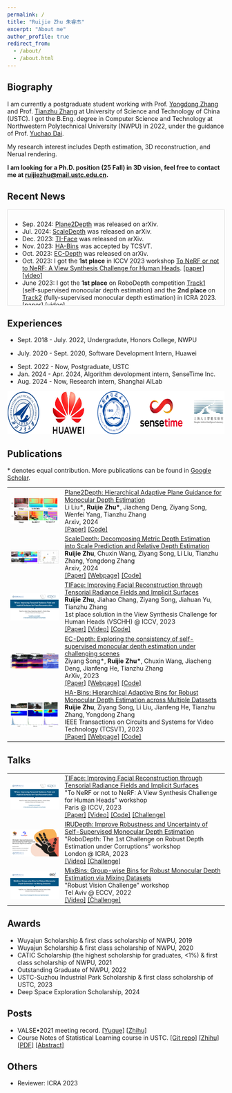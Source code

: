 ```yaml
---
permalink: /
title: "Ruijie Zhu 朱睿杰"
excerpt: "About me"
author_profile: true
redirect_from: 
  - /about/
  - /about.html
---
```


## Biography

I am currently a postgraduate student working with Prof. [Yongdong Zhang](https://scholar.google.com/citations?user=hxGs4ukAAAAJ&hl) and Prof. [Tianzhu Zhang](http://staff.ustc.edu.cn/~tzzhang/) at University of Science and Technology of China (USTC). I got the B.Eng. degree in Computer Science and Technology at Northwestern Polytechnical University (NWPU) in 2022, under the guidance of Prof. [Yuchao Dai](https://scholar.google.com/citations?user=fddAbqsAAAAJ&hl).

My research interest includes Depth estimation, 3D reconstruction, and Nerual rendering. 

**I am looking for a Ph.D. position (25 Fall) in 3D vision, feel free to contact me at ruijiezhu@mail.ustc.edu.cn.**

## Recent News

<div style="border: 1px solid #ddd; padding: 10px; height: 200px; overflow-y: scroll;">
  <ul>
    <li>Sep. 2024: <a href="https://arxiv.org/abs/2409.02494">Plane2Depth</a> was released on arXiv.</li>
    <li>Jul. 2024: <a href="https://ruijiezhu94.github.io/ScaleDepth">ScaleDepth</a> was released on arXiv.</li>
    <li>Dec. 2023: <a href="https://arxiv.org/abs/2312.09527">TI-Face</a> was released on arXiv.</li>
    <li>Nov. 2023: <a href="https://ruijiezhu94.github.io/HABins_TCSVT2023">HA-Bins</a> was accepted by TCSVT.</li>
    <li>Oct. 2023: <a href="https://ruijiezhu94.github.io/ECDepth_page">EC-Depth</a> was released on arXiv.</li>
    <li>Oct. 2023: I got the <strong>1st place</strong> in ICCV 2023 workshop <a href="https://sites.google.com/view/vschh/home">To NeRF or not to NeRF: A View Synthesis Challenge for Human Heads</a>. <a href="https://openaccess.thecvf.com/content/ICCV2023W/RHWC/papers/Jang_VSCHH_2023_A_Benchmark_for_the_View_Synthesis_Challenge_of_ICCVW_2023_paper.pdf">[paper]</a> <a href="https://youtu.be/QRuVvtpoeVM">[video]</a></li>
    <li>June 2023: I got the <strong>1st place</strong> on RoboDepth competition <a href="https://codalab.lisn.upsaclay.fr/competitions/9418#results">Track1</a> (self-supervised monocular depth estimation) and the <strong>2nd place</strong> on <a href="https://codalab.lisn.upsaclay.fr/competitions/9821#results">Track2</a> (fully-supervised monocular depth estimation) in ICRA 2023. <a href="https://arxiv.org/pdf/2307.15061">[paper]</a> <a href="https://youtu.be/C97J5SDXmZc?list=PLxxrIfcH-qBGZ6x_e1AT2_YnAxiHIKtkB&t=2767">[video]</a></li>
    <li>Oct. 2022: I got <strong>2nd place</strong> on Monocular Depth Estimation leaderboard in ECCV2022 workshop: <a href="http://www.robustvision.net/leaderboard.php?benchmark=depth">Robust Vision Challenge 2022</a>. <a href="https://youtu.be/8ZwiSUYNJiI">[video]</a></li>
  </ul>
</div>


## Experiences

- Sept. 2018 - July. 2022, Undergradute, Honors College, NWPU
<!-- - July.2019 - Aug.2019, Visiting Student, University of Oxford -->
- July. 2020 - Sept. 2020, Software Development Intern, Huawei
<!-- - April.2021 - July.2021, Reinforcement Learining Research Online, University of Cambridge -->
- Sept. 2022 - Now, Postgraduate, USTC
- Jan. 2024 - Apr. 2024, Algorithm devolopment intern, SenseTime Inc.
- Aug. 2024 - Now, Research intern, Shanghai AILab


<div class="logo" style="display: flex; justify-content: space-around; align-items: center;">
  <a href="https://en.nwpu.edu.cn/"><img src="images/logo_NWPU.png" alt="NWPU" style="height: 100px; width: auto;"></a>
  <a href="https://www.huawei.com/en/"><img src="images/logo_HUAWEI.jpeg" alt="HUAWEI" style="height: 100px; width: auto;"></a>
  <a href="https://en.ustc.edu.cn/"><img src="images/logo_USTC.png" alt="USTC" style="height: 100px; width: auto;"></a>
  <a href="https://www.sensetime.com/"><img src="images/logo_SenseTime.png" alt="SenseTime" style="height: 100px; width: auto;"></a>
  <a href="https://www.shlab.org.cn/"><img src="images/logo_AILab.jpeg" alt="AILab" style="height: 100px; width: auto;"></a>
</div>


## Publications


\* denotes equal contribution. More publications can be found in <a href="https://scholar.google.com/citations?user=6uuAEdkAAAAJ&hl=en">Google Scholar</a>.


<table style="border-collapse: collapse; border: none;">

  <tr style="border: none;">
    <td style="align-items:center; width: 25%; border: none;">
      <img src="images/2024-arxiv-plane2depth.png" style="vertical-align:middle"/>
    </td>
    <td style="align-items:center; border: none;">
      <a href="https://ruijiezhu94.github.io/Plane2Depth">Plane2Depth: Hierarchical Adaptive Plane Guidance for Monocular Depth Estimation</a>
      <br>Li Liu*, <b>Ruijie Zhu*</b>, Jiacheng Deng, Ziyang Song, Wenfei Yang, Tianzhu Zhang
      <br> Arxiv, 2024
      <br> 
      <a href="https://arxiv.org/abs/2409.02494">[Paper]</a>
      <!-- <a href="https://ruijiezhu94.github.io/Plane2Depth">[Webpage]</a> -->
      <a href="https://github.com/RuijieZhu94/mmdepth">[Code]</a>
    </td>
  </tr>

  <tr style="border: none;">
    <td style="align-items:center; width: 25%; border: none;">
      <img src="images/2024-arxiv-ScaleDepth.jpg" style="vertical-align:middle"/>
    </td>
    <td style="align-items:center; border: none;">
      <a href="https://ruijiezhu94.github.io/ScaleDepth">ScaleDepth: Decomposing Metric Depth Estimation into Scale Prediction and Relative Depth Estimation</a>
      <br><b>Ruijie Zhu</b>, Chuxin Wang, Ziyang Song, Li Liu, Tianzhu Zhang, Yongdong Zhang
      <br> Arxiv, 2024
      <br> 
      <a href="https://arxiv.org/abs/2407.08187">[Paper]</a>
      <a href="https://ruijiezhu94.github.io/ScaleDepth">[Webpage]</a>
      <a href="https://github.com/RuijieZhu94/mmdepth">[Code]</a>
    </td>
  </tr>

  <tr style="border: none;">
    <td style="align-items:center; width: 25%; border: none;">
      <img src="images/2023-iccvw-TI-Face.png" style="vertical-align:middle"/>
    </td>
    <td style="align-items:center; border: none;">
      <a href="https://github.com/RuijieZhu94/TI-Face">TIFace: Improving Facial Reconstruction through Tensorial Radiance Fields and Implicit Surfaces</a>
      <br><b>Ruijie Zhu</b>, Jiahao Chang, Ziyang Song, Jiahuan Yu, Tianzhu Zhang
      <br> 1st place solution in the View Synthesis Challenge for Human Heads (VSCHH) @ ICCV, 2023
      <br> 
      <a href="https://arxiv.org/abs/2312.09527">[Paper]</a>
      <a href="https://youtu.be/QRuVvtpoeVM">[Video]</a>
      <a href="https://github.com/RuijieZhu94/TI-Face">[Code]</a>
    </td>
  </tr>

  <tr style="border: none;">
    <td style="align-items:center; width: 25%; border: none;">
      <img src="images/2023-arxiv-ECDepth.jpg" style="vertical-align:middle"/>
    </td>
    <td style="align-items:center; border: none;">
      <a href="https://ruijiezhu94.github.io/ECDepth_page/">EC-Depth: Exploring the consistency of self-supervised monocular depth estimation under challenging scenes</a>
      <br>Ziyang Song*, <b>Ruijie Zhu*</b>, Chuxin Wang, Jiacheng Deng, Jianfeng He, Tianzhu Zhang
      <br> ArXiv, 2023
      <br> 
      <a href="http://arxiv.org/abs/2310.08044">[Paper]</a>
      <a href="https://ruijiezhu94.github.io/ECDepth_page/">[Webpage]</a>
      <a href="https://github.com/RuijieZhu94/EC-Depth">[Code]</a>
    </td>
  </tr>

  <tr style="border: none;">
    <td style="align-items:center; width: 25%; border: none;">
      <img src="images/2023-tcsvt-HABins.jpg" style="vertical-align:middle"/>
    </td>
    <td style="align-items:center; border: none;">
      <a href="https://ruijiezhu94.github.io/HABins_TCSVT2023/">HA-Bins: Hierarchical Adaptive Bins for Robust Monocular Depth Estimation across Multiple Datasets</a>
      <br><b>Ruijie Zhu</b>, Ziyang Song, Li Liu, Jianfeng He, Tianzhu Zhang, Yongdong Zhang
      <br> IEEE Transactions on Circuits and Systems for Video Technology (TCSVT), 2023
      <br> 
      <a href="https://ieeexplore.ieee.org/document/10325550">[Paper]</a>
      <a href="https://ruijiezhu94.github.io/HABins_TCSVT2023/">[Webpage]</a>
      <a href="https://github.com/RuijieZhu94/HABins">[Code]</a>
    </td>
  </tr>


</table>

## Talks



<table style="border-collapse: collapse; border: none;">

  <tr style="border: none;">
    <td style="align-items:center; width: 25%; border: none;">
      <img src="images/2023-iccvw-TI-Face.png" style="vertical-align:middle"/>
    </td>
    <td style="align-items:center; border: none;">
      <a href="https://ruijiezhu94.github.io/ruijiezhu/talks/2023-10-02-talk">TIFace: Improving Facial Reconstruction through Tensorial Radiance Fields and Implicit Surfaces</a>
      <br>"To NeRF or not to NeRF: A View Synthesis Challenge for Human Heads" workshop
      <br> Paris @ ICCV, 2023
      <br> 
      <a href="https://arxiv.org/abs/2312.09527">[Paper]</a>
      <a href="https://youtu.be/QRuVvtpoeVM">[Video]</a>
      <a href="https://github.com/RuijieZhu94/TI-Face">[Code]</a>
      <a href="https://sites.google.com/view/vschh/home">[Challenge]</a>
    </td>
  </tr>

  <tr style="border: none;">
    <td style="align-items:center; width: 25%; border: none;">
      <img src="images/2023-icraw-IRUDepth.png" style="vertical-align:middle"/>
    </td>
    <td style="align-items:center; border: none;">
      <a href="https://ruijiezhu94.github.io/ruijiezhu/talks/2023-05-30-talk-1">IRUDepth: Improve Robustness and Uncertainty of Self-Supervised Monocular Depth Estimation</a>
      <br>"RoboDepth: The 1st Challenge on Robust Depth Estimation under Corruptions" workshop
      <br> London @ ICRA, 2023
      <br> 
      <a href="https://youtu.be/C97J5SDXmZc?list=PLxxrIfcH-qBGZ6x_e1AT2_YnAxiHIKtkB&t=2767">[Video]</a>
      <a href="https://robodepth.github.io/">[Challenge]</a>
    </td>
  </tr>

  <tr style="border: none;">
    <td style="align-items:center; width: 25%; border: none;">
      <img src="images/2022-eccvw-MixBins.png" style="vertical-align:middle"/>
    </td>
    <td style="align-items:center; border: none;">
      <a href="https://ruijiezhu94.github.io/ruijiezhu/talks/2022-10-23-talk">MixBins: Group-wise Bins for Robust Monocular Depth Estimation via Mixing Datasets</a>
      <br>"Robust Vision Challenge" workshop
      <br> Tel Aviv @ ECCV, 2022
      <br> 
      <a href="https://youtu.be/8ZwiSUYNJiI">[Video]</a>
      <a href="http://www.robustvision.net/index.php">[Challenge]</a>
    </td>
  </tr>

</table>

## Awards

- Wuyajun Scholarship & first class scholarship of NWPU, 2019
- Wuyajun Scholarship & first class scholarship of NWPU, 2020
- CATIC Scholarship (the highest scholarship for graduates, <1%) & first class scholarship of NWPU, 2021
- Outstanding Graduate of NWPU, 2022
- USTC-Suzhou Industrial Park Scholarship & first class scholarship of USTC, 2023
- Deep Space Exploration Scholarship, 2024

## Posts

- VALSE•2021 meeting record. [[Yuque]](https://www.yuque.com/docs/share/99290803-dfd7-4343-9ee6-0887f10bcec0?#) [[Zhihu]](https://zhuanlan.zhihu.com/p/422911676)
- Course Notes of Statistical Learning course in USTC. [[Git repo]](https://github.com/RuijieZhu94/StatisticalLearning_USTC) [[Zhihu]](https://www.zhihu.com/question/49386395/answer/3121492954) [[PDF]](https://github.com/RuijieZhu94/StatisticalLearning_USTC/releases/download/v1.0/outline.pdf)
 [[Abstract]](https://github.com/RuijieZhu94/StatisticalLearning_USTC/releases/download/v1.0/cheatsheet.pdf)

## Others

- Reviewer: ICRA 2023


<!-- <script type="text/javascript" id="clstr_globe" src="//clustrmaps.com/globe.js?d=QX_iyI0zlBx07-CIFxMa5gP8MwYnoZjUFm6acc6v2DM"></script> -->
<!-- <script type='text/javascript' id='clustrmaps' src='//cdn.clustrmaps.com/map_v2.js?cl=ffffff&w=300&t=n&d=QX_iyI0zlBx07-CIFxMa5gP8MwYnoZjUFm6acc6v2DM'></script> -->

<div style="text-align: center;">
  <div id="clustr_globe_container" style="display: inline-block; width: 150px; height: 150px;">
    <script type="text/javascript" id="clstr_globe" src="//clustrmaps.com/globe.js?d=QX_iyI0zlBx07-CIFxMa5gP8MwYnoZjUFm6acc6v2DM"></script>
  </div>
</div>
